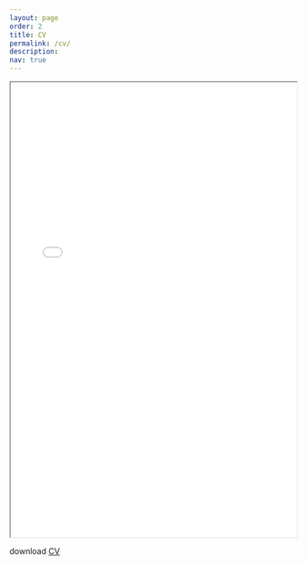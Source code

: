 ```yaml
---
layout: page
order: 2
title: CV
permalink: /cv/
description:
nav: true
---
```


<iframe src="../assets/pdf/Xingying_CV.pdf" height="800" width="100%"></iframe>

download [CV](../assets/pdf/Xingying_CV.pdf)

